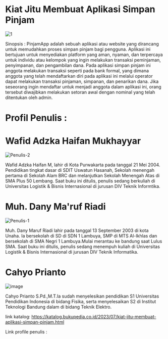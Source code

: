 # Kiat Jitu Membuat Aplikasi Simpan Pinjam
![1](https://github.com/bukped/Kiat-Jitu-Membuat-Aplikasi-Simpan-Pinjam/assets/114630218/23abc517-9c57-4f05-bb60-9a7dd62b7b1e)

Sinopsis : PinjamApp adalah sebuah aplikasi atau website yang dirancang untuk memudahkan proses simpan pinjam bagi pengguna. 
Aplikasi ini bertujuan untuk menyediakan platform yang aman, nyaman, dan terpercaya untuk individu atau kelompok yang ingin melakukan transaksi peminjaman, penyimpanan, dan pengambilan dana.
Pada aplikasi simpan pinjam ini anggota melakukan transaksi seperti pada bank formal, yang dimana anggota yang telah mendaftarkan diri pada aplikasi ini melalui operator dapat melakukan transaksi pinjaman, simpanan, dan penarikan dana.
Jika seseorang ingin mendaftar untuk menjadi anggota dalam aplikasi ini, orang tersebut diwajibkan melakukan setoran awal dengan nominal yang telah ditentukan oleh admin.




# Profil Penulis :
# Wafid Adzka Haifan Mukhayyar
![Penulis-2](https://github.com/bukped/Kiat-Jitu-Membuat-Aplikasi-Simpan-Pinjam/assets/114630218/9bb361b5-83fd-45ea-98c6-9831d90be997)

Wafid Adzka Haifan M, lahir di Kota Purwakarta pada tanggal 21 Mei 2004. Pendidikan tingkat dasar di SDIT Uswatun Hasanah, Sekolah menengah pertama di Sekolah Alam BRC dan melanjutkan Sekolah Menengah Atas di SMA Plus 50 Lembang. Saat buku ini ditulis, penulis sedang berkuliah di Universitas Logistik & Bisnis Internasional di jurusan DIV Teknik Informtika.


# Muh. Dany Ma'ruf Riadi
![Penulis-1](https://github.com/bukped/Kiat-Jitu-Membuat-Aplikasi-Simpan-Pinjam/assets/114630218/03c0de1f-05c8-4ea9-8f64-3aa3ab2e4749)

Muh. Dany Maruf Riadi lahir pada tanggal 13 September 2003 di kota Unaha. Ia bersekolah di SD di SDN 1 Lambuya, SMP di MTS Al-Ikhlas dan bersekolah di SMA Negri 1 Lambuya.Mulai merantau ke bandung saat Lulus SMA. Saat buku ini ditulis, penulis sedang menempuh kuliah di Universitas Logistik & Bisnis Internasional di jurusan DIV Teknik Informatika.


# Cahyo Prianto 

![image](https://github.com/bukped/Kiat-Jitu-Membuat-Aplikasi-Simpan-Pinjam/assets/114630218/12b1f16c-8506-400f-b749-2c73384a96db)

Cahyo Prianto S.Pd.,M.T.Ia sudah menyelesikan pendidikan S1 Universitas Pendidikan Indonesia  di bidang Fisika, serta  menyelesaikan S2 di Institut Teknologi Bandung dalam di bidang Teknik Elektro.


link katalog: https://katalog.bukupedia.co.id/2023/07/kiat-jitu-membuat-aplikasi-simpan-pinjam.html

Link profile penulis :
